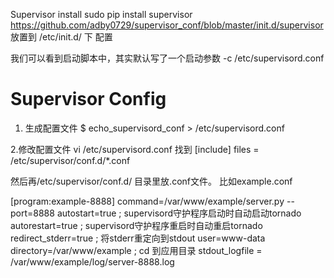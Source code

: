 Supervisor install
sudo pip install supervisor
https://github.com/adby0729/supervisor_conf/blob/master/init.d/supervisor 放置到 /etc/init.d/ 下
配置

我们可以看到启动脚本中，其实默认写了一个启动参数 -c /etc/supervisord.conf 

Supervisor Config 
===============

1. 生成配置文件
$ echo_supervisord_conf > /etc/supervisord.conf

2.修改配置文件
vi /etc/supervisord.conf
找到
[include]
files = /etc/supervisor/conf.d/*.conf

然后再/etc/supervisor/conf.d/ 目录里放.conf文件。
比如example.conf

[program:example-8888]
command=/var/www/example/server.py --port=8888
autostart=true ; supervisord守护程序启动时自动启动tornado
autorestart=true ; supervisord守护程序重启时自动重启tornado
redirect_stderr=true ; 将stderr重定向到stdout
user=www-data
directory=/var/www/example ; cd 到应用目录
stdout_logfile = /var/www/example/log/server-8888.log

